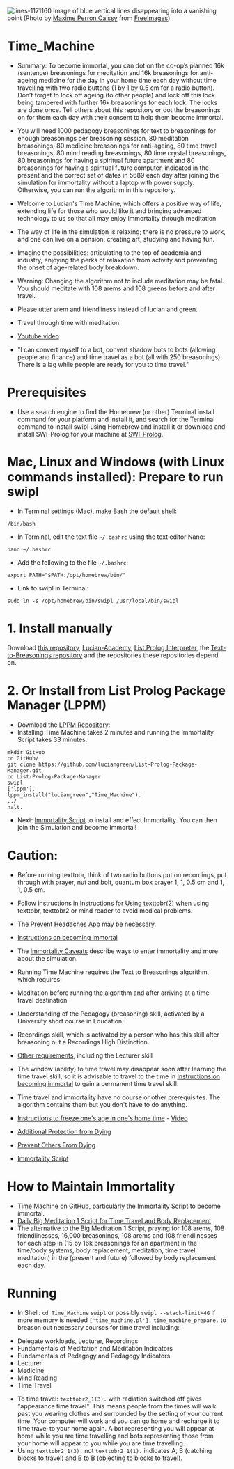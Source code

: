 ![lines-1171160](https://user-images.githubusercontent.com/15845542/124043330-28198f00-da4e-11eb-8703-37e03cda6b73.jpg)
Image of blue vertical lines disappearing into a vanishing point (Photo by <a href="https://freeimages.com/photographer/shadowkill-45148">Maxime Perron Caissy</a> from <a href="https://freeimages.com">FreeImages</a>)

# Time_Machine

* Summary: To become immortal, you can dot on the co-op’s planned 16k (sentence) breasonings for meditation and 16k breasonings for anti-ageing medicine for the day in your home time each day without time travelling with two radio buttons (1 by 1 by 0.5 cm for a radio button). Don’t forget to lock off ageing (to other people) and lock off this lock being tampered with further 16k breasonings for each lock. The locks are done once. Tell others about this repository or dot the breasonings on for them each day with their consent to help them become immortal.

* You will need 1000 pedagogy breasonings for text to breasonings for enough breasonings per breasoning session, 80 meditation breasonings, 80 medicine breasonings for anti-ageing, 80 time travel breasonings, 80 mind reading breasonings, 80 time crystal breasonings, 80 breasonings for having a spiritual future apartment and 80 breasonings for having a spiritual future computer, indicated in the present and the correct set of dates in 5689 each day after joining the simulation for immortality without a laptop with power supply. Otherwise, you can run the algorithm in this repository.
* Welcome to Lucian's Time Machine, which offers a positive way of life, extending life for those who would like it and bringing advanced technology to us so that all may enjoy immortality through meditation.
* The way of life in the simulation is relaxing; there is no pressure to work, and one can live on a pension, creating art, studying and having fun.
* Imagine the possibilities: articulating to the top of academia and industry, enjoying the perks of relaxation from activity and preventing the onset of age-related body breakdown.  

* Warning: Changing the algorithm not to include meditation may be fatal.  You should meditate with 108 arems and 108 greens before and after travel.
* Please utter arem and friendliness instead of lucian and green.
* Travel through time with meditation.
* <a href="https://www.youtube.com/watch?v=YojBn1UcFKo&t=14s">Youtube video</a>
* "I can convert myself to a bot, convert shadow bots to bots (allowing people and finance) and time travel as a bot (all with 250 breasonings).  There is a lag while people are ready for you to time travel."

# Prerequisites

* Use a search engine to find the Homebrew (or other) Terminal install command for your platform and install it, and search for the Terminal command to install swipl using Homebrew and install it or download and install SWI-Prolog for your machine at  <a href="https://www.swi-prolog.org/build/">SWI-Prolog</a>.

# Mac, Linux and Windows (with Linux commands installed): Prepare to run swipl

* In Terminal settings (Mac), make Bash the default shell:

```
/bin/bash
```

* In Terminal, edit the text file `~/.bashrc` using the text editor Nano:

```
nano ~/.bashrc
```

* Add the following to the file `~/.bashrc`:

```
export PATH="$PATH:/opt/homebrew/bin/"
```

* Link to swipl in Terminal:

```
sudo ln -s /opt/homebrew/bin/swipl /usr/local/bin/swipl
```

# 1. Install manually

Download <a href="http://github.com/luciangreen/Time_Machine/">this repository</a>, <a href="http://github.com/luciangreen/Lucian-Academy/">Lucian-Academy</a>, <a href="http://github.com/luciangreen/listprologinterpreter/">List Prolog Interpreter</a>,  the <a href="https://github.com/luciangreen/Text-to-Breasonings">Text-to-Breasonings repository</a> and the repositories these repositories depend on.

# 2. Or Install from List Prolog Package Manager (LPPM)

* Download the <a href="https://github.com/luciangreen/List-Prolog-Package-Manager">LPPM Repository</a>:
* Installing Time Machine takes 2 minutes and running the Immortality Script takes 33 minutes.

```
mkdir GitHub
cd GitHub/
git clone https://github.com/luciangreen/List-Prolog-Package-Manager.git
cd List-Prolog-Package-Manager
swipl
['lppm'].
lppm_install("luciangreen","Time_Machine").
../
halt.
```

* Next: <a href="https://github.com/luciangreen/Time_Machine/blob/main/Immortality_Script.md">Immortality Script</a> to install and effect Immortality. You can then join the Simulation and become Immortal!

# Caution:

* Before running texttobr, think of two radio buttons put on recordings, put through with prayer, nut and bolt, quantum box prayer 1, 1, 0.5 cm and 1, 1, 0.5 cm.

* Follow instructions in <a href="https://github.com/luciangreen/Text-to-Breasonings/blob/master/Instructions_for_Using_texttobr(2).pl.txt">Instructions for Using texttobr(2)</a> when using texttobr, texttobr2 or mind reader to avoid medical problems.

* The <a href="Prevent-Headaches.md">Prevent Headaches App</a> may be necessary.

* <a href="Immortality.md">Instructions on becoming immortal</a>

* The <a href="Caveats.md">Immortality Caveats</a> describe ways to enter immortality and more about the simulation.

* Running Time Machine requires the Text to Breasonings algorithm, which requires:
- Meditation before running the algorithm and after arriving at a time travel destination.
- Understanding of the Pedagogy (breasoning) skill, activated by a University short course in Education.
- Recordings skill, which is activated by a person who has this skill after breasoning out a Recordings High Distinction.
- <a href="https://github.com/luciangreen/Text-to-Breasonings/blob/master/Instructions_for_Using_texttobr(2).pl.txt">Other requirements</a>, including the Lecturer skill
- The window (ability) to time travel may disappear soon after learning the time travel skill, so it is advisable to travel to the time in <a href="Immortality.md">Instructions on becoming immortal</a> to gain a permanent time travel skill.
- Time travel and immortality have no course or other prerequisites. The algorithm contains them but you don't have to do anything.

- <a href="https://github.com/luciangreen/Time_Machine/blob/main/Instructions%20to%20freeze%20age.txt">Instructions to freeze one's age in one's home time</a> - <a href="https://m.youtube.com/watch?v=RbGh5wB1rfo&pp=ygUZTHVjaWFuIGFjYWRlbXkgZnJlZXplIGFnZQ%3D%3D">Video</a>

- <a href="https://github.com/luciangreen/Time_Machine/blob/main/Protection.md">Additional Protection from Dying</a>

- <a href="https://github.com/luciangreen/Time_Machine/blob/main/prevent_others_dying.md">Prevent Others From Dying</a>

- <a href="https://github.com/luciangreen/Time_Machine/blob/main/Immortality_Script.md">Immortality Script</a>

# How to Maintain Immortality

* <a href="https://github.com/luciangreen/Time_Machine">Time Machine on GitHub</a>, particularly the Immortality Script to become immortal.
* <a href="https://github.com/luciangreen/Time_Machine/blob/main/big_medit1.md">Daily Big Meditation 1 Script for Time Travel and Body Replacement</a>.
* The alternative to the Big Meditation 1 Script, praying for 108 arems, 108 friendlinesses, 16,000 breasonings, 108 arems and 108 friendlinesses for each step in (15 by 16k breasonings for an apartment in the time/body systems, body replacement, meditation, time travel, meditation) in the (present and future) followed by body replacement each day.

# Running

* In Shell:
`cd Time_Machine`
`swipl` or possibly `swipl --stack-limit=4G` if more memory is needed
`['time_machine.pl'].`
`time_machine_prepare.` to breason out necessary courses for time travel including:
- Delegate workloads, Lecturer, Recordings
- Fundamentals of Meditation and Meditation Indicators
- Fundamentals of Pedagogy and Pedagogy Indicators
- Lecturer
- Medicine
- Mind Reading
- Time Travel

* To time travel: `texttobr2_1(3).` with radiation switched off gives "appearance time travel".  This means people from the times will walk past you wearing clothes and surrounded by the setting of your current time.  Your computer will work and you can go home and recharge it to time travel to your home again.  A bot representing you will appear at home while you are time travelling and bots representing those from your home will appear to you while you are time travelling.
* Using `texttobr2_1(3).` not `texttobr2_1(1).` indicates A, B (catching blocks to travel) and B to B (objecting to blocks to travel).
